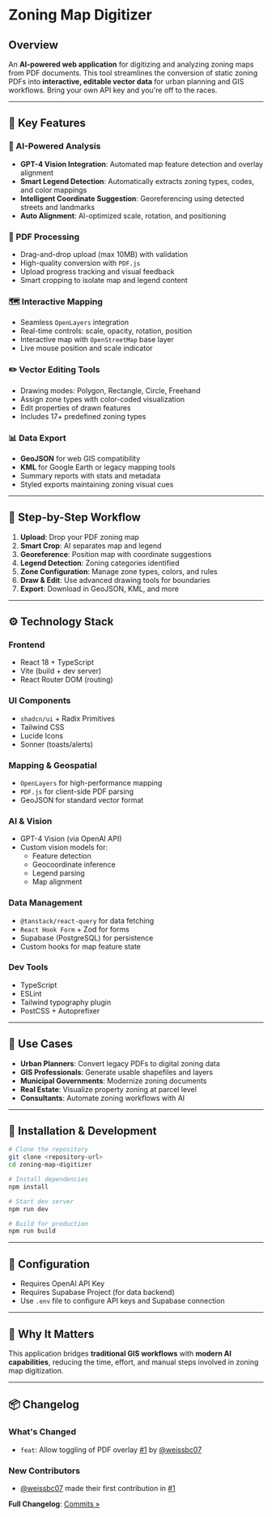 # Zoning Map Digitizer

## Overview

An **AI-powered web application** for digitizing and analyzing zoning maps from PDF documents. This tool streamlines the conversion of static zoning PDFs into **interactive, editable vector data** for urban planning and GIS workflows. Bring your own API key and you're off to the races.

---

## 🔑 Key Features

### 🤖 AI-Powered Analysis
- **GPT-4 Vision Integration**: Automated map feature detection and overlay alignment  
- **Smart Legend Detection**: Automatically extracts zoning types, codes, and color mappings  
- **Intelligent Coordinate Suggestion**: Georeferencing using detected streets and landmarks  
- **Auto Alignment**: AI-optimized scale, rotation, and positioning

### 📄 PDF Processing
- Drag-and-drop upload (max 10MB) with validation  
- High-quality conversion with `PDF.js`  
- Upload progress tracking and visual feedback  
- Smart cropping to isolate map and legend content

### 🗺️ Interactive Mapping
- Seamless `OpenLayers` integration  
- Real-time controls: scale, opacity, rotation, position  
- Interactive map with `OpenStreetMap` base layer  
- Live mouse position and scale indicator

### ✏️ Vector Editing Tools
- Drawing modes: Polygon, Rectangle, Circle, Freehand  
- Assign zone types with color-coded visualization  
- Edit properties of drawn features  
- Includes 17+ predefined zoning types

### 📊 Data Export
- **GeoJSON** for web GIS compatibility  
- **KML** for Google Earth or legacy mapping tools  
- Summary reports with stats and metadata  
- Styled exports maintaining zoning visual cues

---

## 🧭 Step-by-Step Workflow

1. **Upload**: Drop your PDF zoning map  
2. **Smart Crop**: AI separates map and legend  
3. **Georeference**: Position map with coordinate suggestions  
4. **Legend Detection**: Zoning categories identified  
5. **Zone Configuration**: Manage zone types, colors, and rules  
6. **Draw & Edit**: Use advanced drawing tools for boundaries  
7. **Export**: Download in GeoJSON, KML, and more

---

## ⚙️ Technology Stack

### Frontend
- React 18 + TypeScript  
- Vite (build + dev server)  
- React Router DOM (routing)

### UI Components
- `shadcn/ui` + Radix Primitives  
- Tailwind CSS  
- Lucide Icons  
- Sonner (toasts/alerts)

### Mapping & Geospatial
- `OpenLayers` for high-performance mapping  
- `PDF.js` for client-side PDF parsing  
- GeoJSON for standard vector format

### AI & Vision
- GPT-4 Vision (via OpenAI API)  
- Custom vision models for:
  - Feature detection
  - Geocoordinate inference
  - Legend parsing
  - Map alignment

### Data Management
- `@tanstack/react-query` for data fetching  
- `React Hook Form` + Zod for forms  
- Supabase (PostgreSQL) for persistence  
- Custom hooks for map feature state

### Dev Tools
- TypeScript  
- ESLint  
- Tailwind typography plugin  
- PostCSS + Autoprefixer

---

## 💼 Use Cases

- **Urban Planners**: Convert legacy PDFs to digital zoning data  
- **GIS Professionals**: Generate usable shapefiles and layers  
- **Municipal Governments**: Modernize zoning documents  
- **Real Estate**: Visualize property zoning at parcel level  
- **Consultants**: Automate zoning workflows with AI

---

## 🚀 Installation & Development

```bash
# Clone the repository
git clone <repository-url>
cd zoning-map-digitizer

# Install dependencies
npm install

# Start dev server
npm run dev

# Build for production
npm run build
```

---

## 🔧 Configuration

- Requires OpenAI API Key  
- Requires Supabase Project (for data backend)  
- Use `.env` file to configure API keys and Supabase connection

---

## 🧠 Why It Matters

This application bridges **traditional GIS workflows** with **modern AI capabilities**, reducing the time, effort, and manual steps involved in zoning map digitization.

---

## 📦 Changelog

### What's Changed

- `feat`: Allow toggling of PDF overlay [#1](https://github.com/weissbc07/map-digitize-pro/pull/1) by [@weissbc07](https://github.com/weissbc07)

### New Contributors

- [@weissbc07](https://github.com/weissbc07) made their first contribution in [#1](https://github.com/weissbc07/map-digitize-pro/pull/1)

**Full Changelog**: [Commits »](https://github.com/weissbc07/map-digitize-pro/commits/main)
